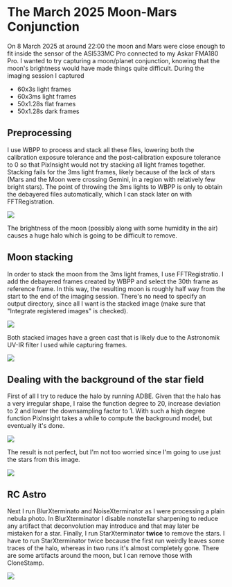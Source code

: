 # The March 2025 Moon-Mars Conjunction

On 8 March 2025 at around 22:00 the moon and Mars were close enough to fit
inside the sensor of the ASI533MC Pro connected to my Askar FMA180 Pro. I wanted
to try capturing a moon/planet conjunction, knowing that the moon's brightness
would have made things quite difficult. During the imaging session I captured

* 60x3s light frames
* 60x3ms light frames
* 50x1.28s flat frames
* 50x1.28s dark frames

## Preprocessing

I use WBPP to process and stack all these files, lowering both the calibration
exposure tolerance and the post-calibration exposure tolerance to 0 so that
PixInsight would not try stacking all light frames together. Stacking fails for
the 3ms light frames, likely because of the lack of stars (Mars and the Moon
were crossing Gemini, in a region with relatively few bright stars). The point
of throwing the 3ms lights to WBPP is only to obtain the debayered files
automatically, which I can stack later on with FFTRegistration.

![](stack3s.png)

The brightness of the moon (possibly along with some humidity in the air) causes
a huge halo which is going to be difficult to remove.

## Moon stacking

In order to stack the moon from the 3ms light frames, I use FFTRegistratio. I
add the debayered frames created by WBPP and select the 30th frame as reference
frame. In this way, the resulting moon is roughly half way from the start to the
end of the imaging session. There's no need to specify an output directory,
since all I want is the stacked image (make sure that "Integrate registered
images" is checked).

![](FFTRegistration.png)

Both stacked images have a green cast that is likely due to the Astronomik UV-IR
filter I used while capturing frames.

![](stack3ms.png)

## Dealing with the background of the star field

First of all I try to reduce the halo by running ADBE. Given that the halo has a
very irregular shape, I raise the function degree to 20, increase deviation to 2
and lower the downsampling factor to 1. With such a high degree function
PixInsight takes a while to compute the background model, but eventually it's
done.

![](adbe.png)

The result is not perfect, but I'm not too worried since I'm going to use just
the stars from this image.

![](stack3s_adbe.png)

## RC Astro

Next I run BlurXterminato and NoiseXterminator as I were processing a plain
nebula photo. In BlurXterminator I disable nonstellar sharpening to reduce any
artifact that deconvolution may introduce and that may later be mistaken for a
star. Finally, I run StarXterminator **twice** to remove the stars. I have to
run StarXterminator twice because the first run weirdly leaves some traces of
the halo, whereas in two runs it's almost completely gone. There are some
artifacts around the moon, but I can remove those with CloneStamp.

![](only_stars.png)

